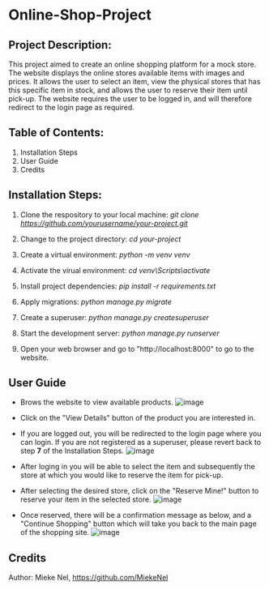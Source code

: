 # Online-Shop-Project

## Project Description:
This project aimed to create an online shopping platform for a mock store. 
The website displays the online stores available items with images and prices. It allows the user to select an item, view the physical stores that has this specific item in stock, and allows the user to reserve their item until pick-up. The website requires the user to be logged in, and will therefore redirect to the login page as required.

## Table of Contents:
1. Installation Steps
2. User Guide
3. Credits

## Installation Steps:
1. Clone the respository to your local machine:
   *git clone https://github.com/yourusername/your-project.git*
   
2. Change to the project directory:
   *cd your-project*
  
3. Create a virtual environment:
   *python -m venv venv*

4. Activate the virual environment:
   *cd venv\Scripts\activate*

5. Install project dependencies:
   *pip install -r requirements.txt*

6. Apply migrations:
   *python manage.py migrate*

7. Create a superuser:
   *python manage.py createsuperuser*

8. Start the development server:
   *python manage.py runserver*

9. Open your web browser and go to "http://localhost:8000" to go to the website.

## User Guide

* Brows the website to view available products.
![image](https://github.com/MiekeNel/Online-Shop-Project/assets/98015730/046b9a15-bf9a-4730-bc76-829d87766503)

* Click on the "View Details" button of the product you are interested in.
* If you are logged out, you will be redirected to the login page where you can login. If you are not registered as a superuser, please revert back to step **7** of the Installation Steps.
![image](https://github.com/MiekeNel/Online-Shop-Project/assets/98015730/262117a2-d434-4b5e-bf79-8ddaa372e496)

* After loging in you will be able to select the item and subsequently the store at which you would like to reserve the item for pick-up.
* After selecting the desired store, click on the "Reserve Mine!" button to reserve your item in the selected store.
![image](https://github.com/MiekeNel/Online-Shop-Project/assets/98015730/928c6ca7-aa59-4774-aa3f-cf7c525d4beb)

* Once reserved, there will be a confirmation message as below, and a "Continue Shopping" button which will take you back to the main page of the shopping site.
![image](https://github.com/MiekeNel/Online-Shop-Project/assets/98015730/2d05f203-da1f-43f3-ae81-85739ed47539)

## Credits
Author: Mieke Nel, https://github.com/MiekeNel
